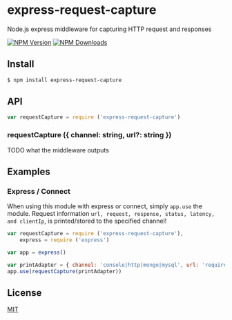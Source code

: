 # express-request-capture
Node.js express middleware for capturing HTTP request and responses

[![NPM Version][npm-image]][npm-url]
[![NPM Downloads][downloads-image]][downloads-url]

## Install

```bash
$ npm install express-request-capture
```

## API

```js
var requestCapture = require ('express-request-capture')
```

### requestCapture ({ channel: string, url?: string })
TODO what the middleware outputs

## Examples


### Express / Connect
When using this module with express or connect, simply `app.use` the module.
Request information `url, request, response, status, latency, and clientIp`, is printed/stored to the specified channel!
```js
var requestCapture = require ('express-request-capture'),
    express = require ('express')

var app = express()

var printAdapter = { channel: 'console|http|mongo|mysql', url: 'required if channel is either http or database' };
app.use(requestCapture(printAdapter))
```

## License

[MIT](LICENSE)

[npm-image]: https://img.shields.io/npm/v/express-request-capture.svg?style=flat
[npm-url]: https://npmjs.org/package/express-request-capture
[downloads-image]: https://img.shields.io/npm/dm/express-request-capture.svg?style=flat
[downloads-url]: https://npmjs.org/package/express-request-capture
